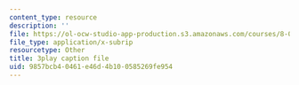 ```yaml
---
content_type: resource
description: ''
file: https://ol-ocw-studio-app-production.s3.amazonaws.com/courses/8-03sc-physics-iii-vibrations-and-waves-fall-2016/9857bcb40461e46d4b100585269fe954_TjxR7lAwWhI.srt
file_type: application/x-subrip
resourcetype: Other
title: 3play caption file
uid: 9857bcb4-0461-e46d-4b10-0585269fe954
---
```

